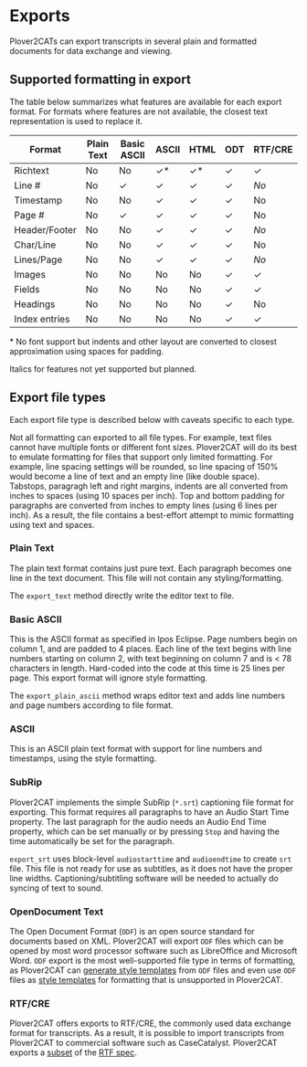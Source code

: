# Exports

Plover2CATs can export transcripts in several plain and formatted documents for data exchange and viewing.

## Supported formatting in export

The table below summarizes what features are available for each export format. For formats where features are not available, the closest text representation is used to replace it.

Format        | Plain Text | Basic ASCII | ASCII     | HTML      | ODT     | RTF/CRE
---           | ---        | ---         | ---       | ---       | ---     | ---
Richtext      | No         | No          | &check;\* | &check;\* | &check; | &check;
Line \#       | No         | &check;     | &check;   | &check;   | &check; | *No*
Timestamp     | No         | No          | &check;   | &check;   | &check; | No
Page \#       | No         | &check;     | &check;   | &check;   | &check; | No
Header/Footer | No         | No          | &check;   | &check;   | &check; | *No*
Char/Line     | No         | No          | &check;   | &check;   | &check; | No
Lines/Page    | No         | No          | &check;   | &check;   | &check; | *No*
Images        | No         | No          | No        | No        | &check; | &check;
Fields        | No         | No          | No        | No        | &check; | &check;
Headings      | No         | No          | No        | No        | &check; | No
Index entries | No         | No          | No        | No        | &check; | &check;

\* No font support but indents and other layout are converted to closest approximation using spaces for padding.

Italics for features not yet supported but planned.

## Export file types

Each export file type is described below with caveats specific to each type.

Not all formatting can exported to all file types. For example, text files cannot have multiple fonts or different font sizes. Plover2CAT will do its best to emulate formatting for files that support only limited formatting. For example, line spacing settings will be rounded, so line spacing of 150% would become a line of text and an empty line (like double space). Tabstops, paragragh left and right margins, indents are all converted from inches to spaces (using 10 spaces per inch). Top and bottom padding for paragraphs are converted from inches to empty lines (using 6 lines per inch). As a result, the file contains a best-effort attempt to mimic formatting using text and spaces.

### Plain Text

The plain text format contains just pure text. Each paragraph becomes one line in the text document. This file will not contain any styling/formatting. 

The `export_text` method directly write the editor text to file.

### Basic ASCII

This is the ASCII format as specified in Ipos Eclipse. Page numbers begin on column 1, and are padded to 4 places. Each line of the text begins with line numbers starting on column 2, with text beginning on column 7 and is < 78 characters in length. Hard-coded into the code at this time is 25 lines per page. This export format will ignore style formatting.

The `export_plain_ascii` method wraps editor text and adds line numbers and page numbers according to file format.

### ASCII

This is an ASCII plain text format with support for line numbers and timestamps, using the style formatting.

### SubRip

Plover2CAT implements the simple SubRip (`*.srt`) captioning file format for exporting. This format requires all paragraphs to have an Audio Start Time property. The last paragraph for the audio needs an Audio End Time property, which can be set manually or by pressing `Stop` and having the time automatically be set for the paragraph. 

`export_srt` uses block-level `audiostarttime` and `audioendtime` to create `srt` file. This file is not ready for use as subtitles, as it does not have the proper line widths. Captioning/subtitling software will be needed to actually do syncing of text to sound.

### OpenDocument Text

The Open Document Format (`ODF`) is an open source standard for documents based on XML. Plover2CAT will export `ODF` files which can be opened by most word processor software such as LibreOffice and Microsoft Word. `ODF` export is the most well-supported file type in terms of formatting, as Plover2CAT can [generate style templates](howto/generatestyletemplate.md) from `ODF` files and even use `ODF` files as [style templates](../howto/generatestyletemplate.md) for formatting that is unsupported in Plover2CAT.

### RTF/CRE 

Plover2CAT offers exports to RTF/CRE, the commonly used data exchange format for transcripts. As a result, it is possible to import transcripts from Plover2CAT to commercial software such as CaseCatalyst. Plover2CAT exports a [subset](rtf_support.md) of the [RTF spec](https://web.archive.org/web/20201017075356/http://www.legalxml.org/workgroups/substantive/transcripts/cre-spec.htm).